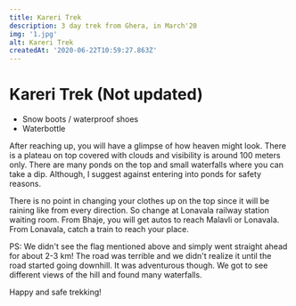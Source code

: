 ```yaml
---
title: Kareri Trek
description: 3 day trek from Ghera, in March'20
img: '1.jpg'
alt: Kareri Trek
createdAt: '2020-06-22T10:59:27.863Z'
---
```


# Kareri Trek (Not updated)

- Snow boots / waterproof shoes
- Waterbottle


<v-img src="/monsoon-trek/images/1.jpg" alt="Monsoon trek"></v-img>

<v-img src="/monsoon-trek/images/2.jpg" alt="Monsoon trek"></v-img>

<v-img src="/monsoon-trek/images/3.png" alt="Monsoon trek"></v-img>

After reaching up, you will have a glimpse of how heaven might look. There is a plateau on top covered with clouds and visibility is around 100 meters only. There are many ponds on the top and small waterfalls where you can take a dip. Although, I suggest against entering into ponds for safety reasons.

There is no point in changing your clothes up on the top since it will be raining like from every direction. So change at Lonavala railway station waiting room. From Bhaje, you will get autos to reach Malavli or Lonavala. From Lonavala, catch a train to reach your place.

PS: We didn't see the flag mentioned above and simply went straight ahead for about 2-3 km! The road was terrible and we didn't realize it until the road started going downhill. It was adventurous though. We got to see different views of the hill and found many waterfalls.

Happy and safe trekking!
